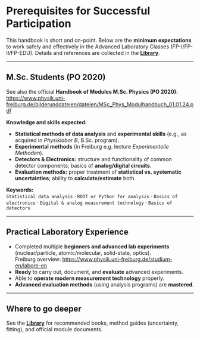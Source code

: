 # Prerequisites for Successful Participation

This handbook is short and on-point. Below are the **minimum expectations** to work safely and effectively in the Advanced Laboratory Classes (FP-I/FP-II/FP-EDU). Details and references are collected in the **[Library](../appendix/library.md)**.

---

## M.Sc. Students (PO 2020)
See also the official **Handbook of Modules M.Sc. Physics (PO 2020)**:  
<https://www.physik.uni-freiburg.de/bilderunddateien/dateien/MSc_Phys_Modulhandbuch_01.01.24.pdf>

**Knowledge and skills expected:**
- **Statistical methods of data analysis** and **experimental skills** (e.g., as acquired in *Physiklabor B*, B.Sc. program).
- **Experimental methods** (in Freiburg e.g. lecture *Experimentelle Methoden*).
- **Detectors & Electronics:** structure and functionality of common detector components; basics of **analog/digital circuits**.
- **Evaluation methods:** proper treatment of **statistical vs. systematic uncertainties**; ability to **calculate/estimate** both.

**Keywords:**  
`Statistical data analysis` · `ROOT or Python for analysis` · `Basics of electronics` · `Digital & analog measurement technology` · `Basics of detectors`

---

## Practical Laboratory Experience
- Completed multiple **beginners and advanced lab experiments** (nuclear/particle, atomic/molecular, solid-state, optics).  
  Freiburg overview: <https://www.physik.uni-freiburg.de/studium-en/labore-en>
- **Ready** to carry out, document, and **evaluate** advanced experiments.
- Able to **operate modern measurement technology** properly.
- **Advanced evaluation methods** (using analysis programs) are **mastered**.

---

## Where to go deeper
See the **[Library](../appendix/library.md)** for recommended books, method guides (uncertainty, fitting), and official module documents.
